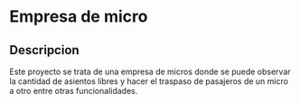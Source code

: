 # Empresa de micro

## Descripcion

Este proyecto se trata de una empresa de micros donde se puede observar la cantidad de asientos libres y hacer el traspaso de pasajeros de un micro a otro entre  otras funcionalidades. 
